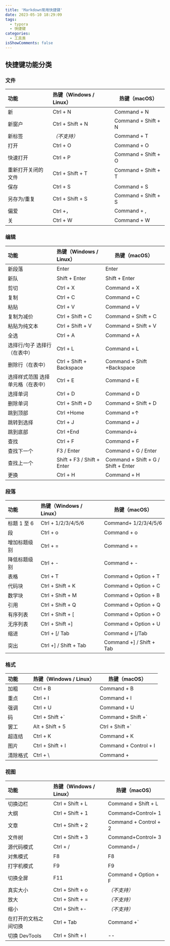 ```yaml
---
title: 'Markdown常用快捷键'
date: 2023-05-10 18:29:09
tags:
  - typora
  - 快捷键
categories:
  - 工具类
isShowComments: false
---
```


## 快捷键功能分类

### 文件

| 功能               | 热键（Windows / Linux） | 热键（macOS）       |
| :----------------- | :---------------------- | ------------------- |
| 新                 | Ctrl + N                | Command + N         |
| 新窗户             | Ctrl + Shift + N        | Command + Shift + N |
| 新标签             | _（不支持）_            | Command + T         |
| 打开               | Ctrl + O                | Command + O         |
| 快速打开           | Ctrl + P                | Command + Shift + O |
| 重新打开关闭的文件 | Ctrl + Shift + T        | Command + Shift + T |
| 保存               | Ctrl + S                | Command + S         |
| 另存为/重复        | Ctrl + Shift + S        | Command + Shift + S |
| 偏爱               | Ctrl +，                | Command + ,         |
| 关                 | Ctrl + W                | Command + W         |

### 编辑

| 功能                              | 热键（Windows / Linux）    | 热键（macOS）                       |
| :-------------------------------- | :------------------------- | ----------------------------------- |
| 新段落                            | Enter                      | Enter                               |
| 新队                              | Shift + Enter              | Shift + Enter                       |
| 剪切                              | Ctrl + X                   | Command + X                         |
| 复制                              | Ctrl + C                   | Command + C                         |
| 粘贴                              | Ctrl + V                   | Command + V                         |
| 复制为减价                        | Ctrl + Shift + C           | Command + Shift + C                 |
| 粘贴为纯文本                      | Ctrl + Shift + V           | Command + Shift + V                 |
| 全选                              | Ctrl + A                   | Command + A                         |
| 选择行/句子 选择行（在表中）      | Ctrl + L                   | Command + L                         |
| 删除行（在表中）                  | Ctrl + Shift + Backspace   | Command + Shift +Backspace          |
| 选择样式范围 选择单元格（在表中） | Ctrl + E                   | Command + E                         |
| 选择单词                          | Ctrl + D                   | Command + D                         |
| 删除单词                          | Ctrl + Shift + D           | Command + Shift + D                 |
| 跳到顶部                          | Ctrl +Home                 | Command +↑                          |
| 跳转到选择                        | Ctrl + J                   | Command + J                         |
| 跳到底部                          | Ctrl +End                  | Command+↓                           |
| 查找                              | Ctrl + F                   | Command + F                         |
| 查找下一个                        | F3 / Enter                 | Command + G / Enter                 |
| 查找上一个                        | Shift + F3 / Shift + Enter | Command + Shift + G / Shift + Enter |
| 更换                              | Ctrl + H                   | Command + H                         |

### 段落

| 功能         | 热键（Windows / Linux） | 热键（macOS）            |
| :----------- | :---------------------- | ------------------------ |
| 标题 1 至 6  | Ctrl + 1/2/3/4/5/6      | Command+ 1/2/3/4/5/6     |
| 段           | Ctrl + o                | Command + o              |
| 增加标题级别 | Ctrl + =                | Command + =              |
| 降低标题级别 | Ctrl + -                | Command + -              |
| 表格         | Ctrl + T                | Command + Option + T     |
| 代码块       | Ctrl + Shift + K        | Command + Option + C     |
| 数学块       | Ctrl + Shift + M        | Command + Option + B     |
| 引用         | Ctrl + Shift + Q        | Command + Option + Q     |
| 有序列表     | Ctrl + Shift + [        | Command + Option + O     |
| 无序列表     | Ctrl + Shift +]         | Command + Option + U     |
| 缩进         | Ctrl + [/ Tab           | Command + [/Tab          |
| 突出         | Ctrl +] / Shift + Tab   | Command +] / Shift + Tab |

### 格式

| 功能     | 热键（Windows / Linux） | 热键（macOS）         |
| :------- | :---------------------- | --------------------- |
| 加粗     | Ctrl + B                | Command + B           |
| 重点     | Ctrl + I                | Command + I           |
| 强调     | Ctrl + U                | Command + U           |
| 码       | Ctrl + Shift +`         | Command + Shift +`    |
| 罢工     | Alt + Shift + 5         | Ctrl + Shift +`       |
| 超连结   | Ctrl + K                | Command + K           |
| 图片     | Ctrl + Shift + I        | Command + Control + I |
| 清除格式 | Ctrl + \                | Command +             |

### 视图

| 功能                 | 热键（Windows / Linux） | 热键（macOS）         |
| :------------------- | :---------------------- | --------------------- |
| 切换边栏             | Ctrl + Shift + L        | Command + Shift + L   |
| 大纲                 | Ctrl + Shift + 1        | Command+Control+ 1    |
| 文章                 | Ctrl + Shift + 2        | Command + Control + 2 |
| 文件树               | Ctrl + Shift + 3        | Command+Control+ 3    |
| 源代码模式           | Ctrl + /                | Command+ /            |
| 对焦模式             | F8                      | F8                    |
| 打字机模式           | F9                      | F9                    |
| 切换全屏             | F11                     | Command + Option + F  |
| 真实大小             | Ctrl + Shift + o        | _（不支持）_          |
| 放大                 | Ctrl + Shift + =        | _（不支持）_          |
| 缩小                 | Ctrl + Shift +-         | _（不支持）_          |
| 在打开的文档之间切换 | Ctrl + Tab              | Command +`            |
| 切换 DevTools        | Ctrl + Shift + I        | --                    |
